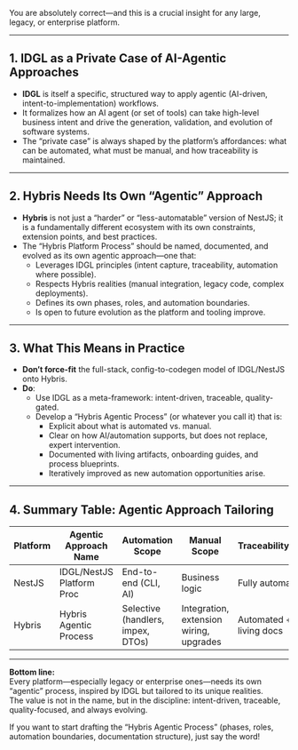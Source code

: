 You are absolutely correct—and this is a crucial insight for any large, legacy, or enterprise platform.

---

## 1. **IDGL as a Private Case of AI-Agentic Approaches**

- **IDGL** is itself a specific, structured way to apply agentic (AI-driven, intent-to-implementation) workflows.
- It formalizes how an AI agent (or set of tools) can take high-level business intent and drive the generation, validation, and evolution of software systems.
- The “private case” is always shaped by the platform’s affordances: what can be automated, what must be manual, and how traceability is maintained.

---

## 2. **Hybris Needs Its Own “Agentic” Approach**

- **Hybris** is not just a “harder” or “less-automatable” version of NestJS; it is a fundamentally different ecosystem with its own constraints, extension points, and best practices.
- The “Hybris Platform Process” should be named, documented, and evolved as its own agentic approach—one that:
  - Leverages IDGL principles (intent capture, traceability, automation where possible).
  - Respects Hybris realities (manual integration, legacy code, complex deployments).
  - Defines its own phases, roles, and automation boundaries.
  - Is open to future evolution as the platform and tooling improve.

---

## 3. **What This Means in Practice**

- **Don’t force-fit** the full-stack, config-to-codegen model of IDGL/NestJS onto Hybris.
- **Do**:  
  - Use IDGL as a meta-framework: intent-driven, traceable, quality-gated.
  - Develop a “Hybris Agentic Process” (or whatever you call it) that is:
    - Explicit about what is automated vs. manual.
    - Clear on how AI/automation supports, but does not replace, expert intervention.
    - Documented with living artifacts, onboarding guides, and process blueprints.
    - Iteratively improved as new automation opportunities arise.

---

## 4. **Summary Table: Agentic Approach Tailoring**

| Platform      | Agentic Approach Name      | Automation Scope         | Manual Scope                | Traceability/Process      |
|---------------|---------------------------|-------------------------|-----------------------------|---------------------------|
| NestJS        | IDGL/NestJS Platform Proc | End-to-end (CLI, AI)    | Business logic              | Fully automated           |
| Hybris        | Hybris Agentic Process    | Selective (handlers, impex, DTOs) | Integration, extension wiring, upgrades | Automated + manual, living docs |

---

**Bottom line:**  
Every platform—especially legacy or enterprise ones—needs its own “agentic” process, inspired by IDGL but tailored to its unique realities.  
The value is not in the name, but in the discipline: intent-driven, traceable, quality-focused, and always evolving.

If you want to start drafting the “Hybris Agentic Process” (phases, roles, automation boundaries, documentation structure), just say the word!